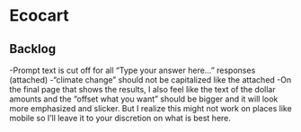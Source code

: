 # Ecocart

## Backlog

-Prompt text is cut off for all “Type your answer here…” responses (attached)
-“climate change” should not be capitalized like the attached
-On the final page that shows the results, I also feel like the text of the dollar amounts and the “offset what you want” should be bigger and it will look more emphasized and slicker. But I realize this might not work on places like mobile so I’ll leave it to your discretion on what is best here.

